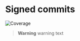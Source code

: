 # Signed commits

![Coverage](https://img.shields.io/badge/coverage-98%25-green)


> **Warning**
> warning text


